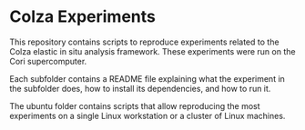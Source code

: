 # Colza Experiments

This repository contains scripts to reproduce experiments
related to the Colza elastic in situ analysis framework.
These experiments were run on the Cori supercomputer.

Each subfolder contains a README file explaining what the
experiment in the subfolder does, how to install its
dependencies, and how to run it.

The ubuntu folder contains scripts that allow reproducing
the most experiments on a single Linux workstation or a
cluster of Linux machines.
